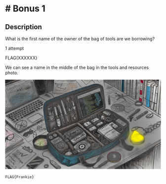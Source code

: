 # # Bonus 1

## Description

What is the first name of the owner of the bag of tools are we borrowing?

1 attempt

FLAG(XXXXXX}



We can see a name in the middle of the bag in the tools and resources photo. 

![](/images/tools.png)



```
FLAG{Frankie}
```
